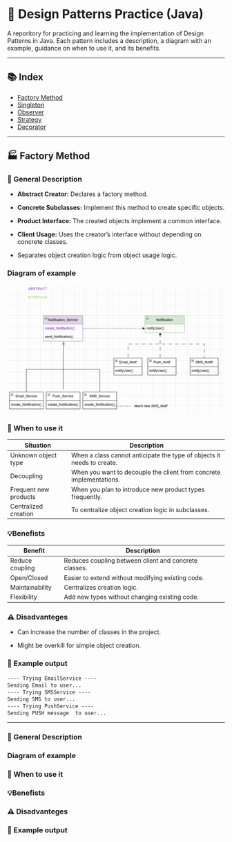 # 🧩 Design Patterns Practice (Java)

A reporitory for practicing and learning the implementation of Design Patterns in Java. 
Each pattern includes a description, a diagram with an example, guidance on when to use it, and its benefits.

---

## 📚 Index

- [Factory Method](#factory-method)
- [Singleton](#singleton)
- [Observer](#observer)
- [Strategy](#strategy)
- [Decorator](#decorator)

---

## 🏭 Factory Method

### 🧠 General Description

- **Abstract Creator:** Declares a factory method.

- **Concrete Subclasses:** Implement this method to create specific objects.

- **Product Interface:** The created objects implement a common interface.

- **Client Usage:** Uses the creator’s interface without depending on concrete classes.

- Separates object creation logic from object usage logic.

### Diagram of example

![Factory_Mehtod](images/factory_method.png)


### 🚀 When to use it

| Situation | Description |
|-----------|------------|
| Unknown object type | When a class cannot anticipate the type of objects it needs to create. |
| Decoupling | When you want to decouple the client from concrete implementations. |
| Frequent new products | When you plan to introduce new product types frequently. |
| Centralized creation | To centralize object creation logic in subclasses. |

### 💡Benefists

| Benefit | Description |
|---------|------------|
| Reduce coupling | Reduces coupling between client and concrete classes. |
| Open/Closed | Easier to extend without modifying existing code. |
| Maintainability | Centralizes creation logic. |
| Flexibility | Add new types without changing existing code. |

### ⚠️ Disadvanteges 

- Can increase the number of classes in the project.

- Might be overkill for simple object creation.

### 🧪 Example output
```text
---- Trying EmailService ----
Sending Email to user...
---- Trying SMSService ----
Sending SMS to user...
---- Trying PushService ----
Sending PUSH message  to user...
```

---




### 🧠 General Description


### Diagram of example


### 🚀 When to use it

### 💡Benefists

### ⚠️ Disadvanteges 

### 🧪 Example output
